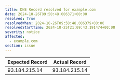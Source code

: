 ```yaml
---
title: DNS Record resolved for example.com
date: 2024-10-26T09:50:48.006371+00:00
resolved: True
resolvedWhen: 2024-10-26T09:50:48.006379+00:00
resolvedStartTime: 2024-10-25T21:09:43.191474+00:00
severity: notice
affected:
  - example.com
section: issue
---
```


| Expected Record  | Actual Record  |
|------------------|----------------|
| 93.184.215.14 | 93.184.215.14 |
